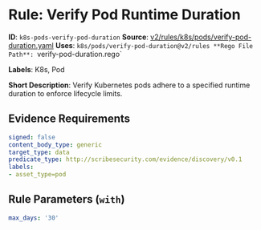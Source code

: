 # Rule: Verify Pod Runtime Duration

**ID**: `k8s-pods-verify-pod-duration`
**Source**: [v2/rules/k8s/pods/verify-pod-duration.yaml](https://github.com/scribe-public/sample-policies/v2/rules/k8s/pods/verify-pod-duration.yaml)
**Uses**: `k8s/pods/verify-pod-duration@v2/rules
**Rego File Path**: `verify-pod-duration.rego`

**Labels**: K8s, Pod

**Short Description**: Verify Kubernetes pods adhere to a specified runtime duration to enforce lifecycle limits.

## Evidence Requirements

```yaml
signed: false
content_body_type: generic
target_type: data
predicate_type: http://scribesecurity.com/evidence/discovery/v0.1
labels:
- asset_type=pod
```
## Rule Parameters (`with`)

```yaml
max_days: '30'
```
